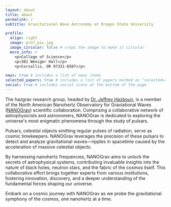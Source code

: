 ```yaml
---
layout: about
title: about
permalink: /
subtitle: Gravitational Wave Astronomy at Oregon State University

profile:
  align: right
  image: prof_pic.jpg
  image_circular: false # crops the image to make it circular
  more_info: >
    <p>College of Science</p>
    <p>301 Weniger Hall</p>
    <p>Corvallis, OR 97331-6507</p>

news: true # includes a list of news items
selected_papers: true # includes a list of papers marked as "selected={true}"
social: true # includes social icons at the bottom of the page
---
```


The hazgrav research group, headed by [Dr. Jeffrey Hazboun](https://jeffreyhazboun.github.io/), is a member of the North American Nanohertz Observatory for Graviational Waves ([NANOGrav](https://nanograv.org/)) scientific collaboration. Comprising a collaborative network of astrophysicists and astronomers, NANOGrav is dedicated to exploring the universe's most enigmatic phenomena through the study of pulsars.

Pulsars, celestial objects emitting regular pulses of radiation, serve as cosmic timekeepers. NANOGrav leverages the precision of these pulsars to detect and analyze gravitational waves—ripples in spacetime caused by the acceleration of massive celestial objects.

By harnessing nanohertz frequencies, NANOGrav aims to unlock the secrets of astrophysical systems, contributing invaluable insights into the nature of black holes, neutron stars, and the fabric of the cosmos itself. This collaborative effort brings together experts from various institutions, fostering innovation, discovery, and a deeper understanding of the fundamental forces shaping our universe.

Embark on a cosmic journey with NANOGrav as we probe the gravitational symphony of the cosmos, one nanohertz at a time.
